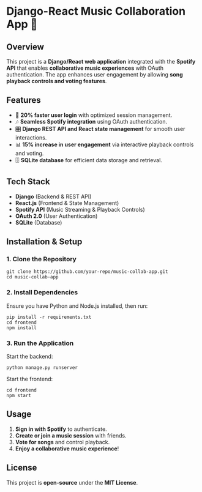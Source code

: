 # Django-React Music Collaboration App 🎵

## Overview

This project is a **Django/React web application** integrated with the **Spotify API** that enables **collaborative music experiences** with OAuth authentication. The app enhances user engagement by allowing **song playback controls and voting features**.

## Features

*   🚀 **20% faster user login** with optimized session management.
*   🎶 **Seamless Spotify integration** using OAuth authentication.
*   🎛️ **Django REST API and React state management** for smooth user interactions.
*   📊 **15% increase in user engagement** via interactive playback controls and voting.
*   🗄️ **SQLite database** for efficient data storage and retrieval.

## Tech Stack

*   **Django** (Backend & REST API)
*   **React.js** (Frontend & State Management)
*   **Spotify API** (Music Streaming & Playback Controls)
*   **OAuth 2.0** (User Authentication)
*   **SQLite** (Database)

## Installation & Setup

### 1\. Clone the Repository

    git clone https://github.com/your-repo/music-collab-app.git
    cd music-collab-app
    

### 2\. Install Dependencies

Ensure you have Python and Node.js installed, then run:

    pip install -r requirements.txt
    cd frontend
    npm install
    


  
### 3\. Run the Application

Start the backend:

    python manage.py runserver
    

Start the frontend:

    cd frontend
    npm start
    

## Usage

1.  **Sign in with Spotify** to authenticate.
2.  **Create or join a music session** with friends.
3.  **Vote for songs** and control playback.
4.  **Enjoy a collaborative music experience**!

## License

This project is **open-source** under the **MIT License**.
